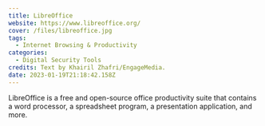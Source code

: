 ```yaml
---
title: LibreOffice
website: https://www.libreoffice.org/
cover: /files/libreoffice.jpg
tags:
  - Internet Browsing & Productivity
categories:
  - Digital Security Tools
credits: Text by Khairil Zhafri/EngageMedia.
date: 2023-01-19T21:18:42.158Z
---
```

LibreOffice is a free and open-source office productivity suite that contains a word processor, a spreadsheet program, a presentation application, and more.